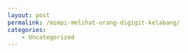 ```yaml
---
layout: post
permalink: /mimpi-melihat-orang-digigit-kelabang/
categories:
    - Uncategorized
---
```


